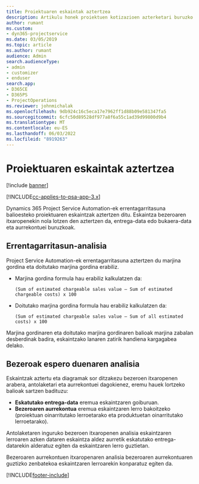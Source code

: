 ```yaml
---
title: Proiektuaren eskaintak aztertzea
description: Artikulu honek proiektuen kotizazioen azterketari buruzko informazioa ematen du.
author: rumant
ms.custom:
- dyn365-projectservice
ms.date: 03/05/2019
ms.topic: article
ms.author: rumant
audience: Admin
search.audienceType:
- admin
- customizer
- enduser
search.app:
- D365CE
- D365PS
- ProjectOperations
ms.reviewer: johnmichalak
ms.openlocfilehash: 9db924c16c5eca17e7962ff1d88b09e581347fa5
ms.sourcegitcommit: 6cfc50d89528df977a8f6a55c1ad39d99800d9b4
ms.translationtype: MT
ms.contentlocale: eu-ES
ms.lasthandoff: 06/03/2022
ms.locfileid: "8919263"
---
```

# <a name="analysis-of-project-quotes"></a>Proiektuaren eskaintak aztertzea

[!include [banner](../includes/psa-now-project-operations.md)]

[!INCLUDE[cc-applies-to-psa-app-3.x](../includes/cc-applies-to-psa-app-3x.md)]

Dynamics 365 Project Service Automation-ek errentagarritasuna balioesteko proiektuaren eskaintzak aztertzen ditu. Eskaintza bezeroaren itxaropenekin nola lotzen den aztertzen da, entrega-data edo bukaera-data eta aurrekontuei buruzkoak.

## <a name="profitability-analysis"></a>Errentagarritasun-analisia

Project Service Automation-ek errentagarritasuna aztertzen du marjina gordina eta doitutako marjina gordina erabiliz.

- Marjina gordina formula hau erabiliz kalkulatzen da:

  `
    (Sum of estimated chargeable sales value – Sum of estimated chargeable costs) x 100
  `
- Doitutako marjina gordina formula hau erabiliz kalkulatzen da:

  `
    (Sum of estimated chargeable sales value – Sum of all estimated costs) x 100
  `

Marjina gordinaren eta doitutako marjina gordinaren balioak marjina zabalan desberdinak badira, eskaintzako lanaren zatirik handiena kargagabea delako.

## <a name="analysis-of-customer-expectations"></a>Bezeroak espero duenaren analisia

Eskaintzak aztertu eta diagramak sor ditzakezu bezeroen itxaropenen arabera, antolaketari eta aurrekontuei dagokienez, eremu hauek lortzeko balioak sartzen badituzu:

- **Eskatutako entrega-data** eremua eskaintzaren goiburuan.
- **Bezeroaren aurrekontua** eremua eskaintzaren lerro bakoitzeko (proiektuan oinarritutako lerroetarako eta produktuetan oinarritutako lerroetarako).

Antolaketaren inguruko bezeroen itxaropenen analisia eskaintzaren lerroaren azken dataren eskaintza aldez aurretik eskatutako entrega-datarekin alderatuz egiten da eskaintzaren lerro guztietan.

Bezeroaren aurrekontuen itxaropenaren analisia bezeroaren aurrekontuaren guztizko zenbatekoa eskaintzaren lerroarekin konparatuz egiten da.


[!INCLUDE[footer-include](../includes/footer-banner.md)]
